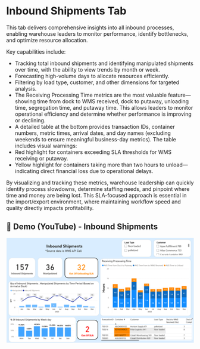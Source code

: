 # Inbound Shipments Tab

This tab delivers comprehensive insights into all inbound processes, enabling warehouse leaders to monitor performance, identify bottlenecks, and optimize resource allocation.

Key capabilities include:
- Tracking total inbound shipments and identifying manipulated shipments over time, with the ability to view trends by month or week.
- Forecasting high-volume days to allocate resources efficiently.
- Filtering by load type, customer, and other dimensions for targeted analysis.
- The Receiving Processing Time metrics are the most valuable feature—showing time from dock to WMS received, dock to putaway, unloading time, segregation time, and putaway time. This allows leaders to monitor operational efficiency and determine whether performance is improving or declining.
- A detailed table at the bottom provides transaction IDs, container numbers, metric times, arrival dates, and day names (excluding weekends to ensure meaningful business-day metrics). The table includes visual warnings:
- Red highlight for containers exceeding SLA thresholds for WMS receiving or putaway.
- Yellow highlight for containers taking more than two hours to unload—indicating direct financial loss due to operational delays.

By visualizing and tracking these metrics, warehouse leadership can quickly identify process slowdowns, determine staffing needs, and pinpoint where time and money are being lost. This SLA-focused approach is essential in the import/export environment, where maintaining workflow speed and quality directly impacts profitability.

## 🎥 Demo (YouTube) - Inbound Shipments 

[![Watch the video](/Dashboard%20Screenshots/Inbound%20Shipments%20Tab%20Screenshot.png)](https://youtu.be/64LB46cPRTQ)
